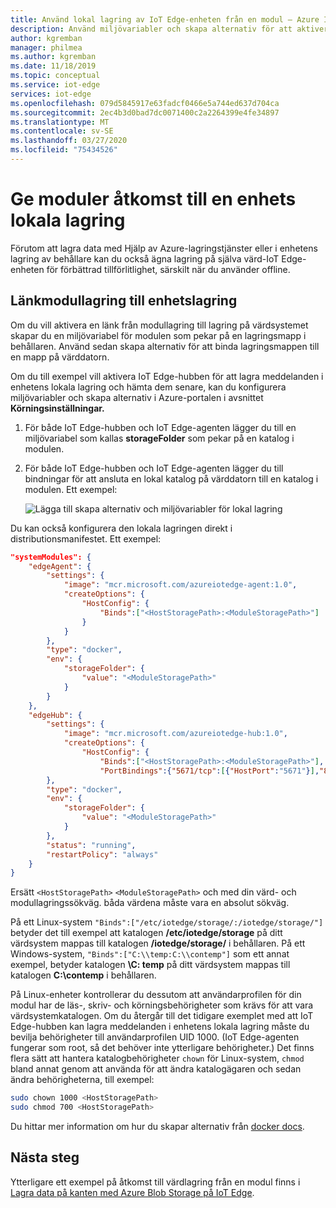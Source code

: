 ```yaml
---
title: Använd lokal lagring av IoT Edge-enheten från en modul – Azure IoT Edge | Microsoft-dokument
description: Använd miljövariabler och skapa alternativ för att aktivera modulåtkomst till lokal lagring av IoT Edge-enheten.
author: kgremban
manager: philmea
ms.author: kgremban
ms.date: 11/18/2019
ms.topic: conceptual
ms.service: iot-edge
services: iot-edge
ms.openlocfilehash: 079d5845917e63fadcf0466e5a744ed637d704ca
ms.sourcegitcommit: 2ec4b3d0bad7dc0071400c2a2264399e4fe34897
ms.translationtype: MT
ms.contentlocale: sv-SE
ms.lasthandoff: 03/27/2020
ms.locfileid: "75434526"
---
```

# <a name="give-modules-access-to-a-devices-local-storage"></a>Ge moduler åtkomst till en enhets lokala lagring

Förutom att lagra data med Hjälp av Azure-lagringstjänster eller i enhetens lagring av behållare kan du också ägna lagring på själva värd-IoT Edge-enheten för förbättrad tillförlitlighet, särskilt när du använder offline.

## <a name="link-module-storage-to-device-storage"></a>Länkmodullagring till enhetslagring

Om du vill aktivera en länk från modullagring till lagring på värdsystemet skapar du en miljövariabel för modulen som pekar på en lagringsmapp i behållaren. Använd sedan skapa alternativ för att binda lagringsmappen till en mapp på värddatorn.

Om du till exempel vill aktivera IoT Edge-hubben för att lagra meddelanden i enhetens lokala lagring och hämta dem senare, kan du konfigurera miljövariabler och skapa alternativ i Azure-portalen i avsnittet **Körningsinställningar.**

1. För både IoT Edge-hubben och IoT Edge-agenten lägger du till en miljövariabel som kallas **storageFolder** som pekar på en katalog i modulen.
1. För både IoT Edge-hubben och IoT Edge-agenten lägger du till bindningar för att ansluta en lokal katalog på värddatorn till en katalog i modulen. Ett exempel:

   ![Lägga till skapa alternativ och miljövariabler för lokal lagring](./media/how-to-access-host-storage-from-module/offline-storage.png)

Du kan också konfigurera den lokala lagringen direkt i distributionsmanifestet. Ett exempel:

```json
"systemModules": {
    "edgeAgent": {
        "settings": {
            "image": "mcr.microsoft.com/azureiotedge-agent:1.0",
            "createOptions": {
                "HostConfig": {
                    "Binds":["<HostStoragePath>:<ModuleStoragePath>"]
                }
            }
        },
        "type": "docker",
        "env": {
            "storageFolder": {
                "value": "<ModuleStoragePath>"
            }
        }
    },
    "edgeHub": {
        "settings": {
            "image": "mcr.microsoft.com/azureiotedge-hub:1.0",
            "createOptions": {
                "HostConfig": {
                    "Binds":["<HostStoragePath>:<ModuleStoragePath>"],
                    "PortBindings":{"5671/tcp":[{"HostPort":"5671"}],"8883/tcp":[{"HostPort":"8883"}],"443/tcp":[{"HostPort":"443"}]}}}
        },
        "type": "docker",
        "env": {
            "storageFolder": {
                "value": "<ModuleStoragePath>"
            }
        },
        "status": "running",
        "restartPolicy": "always"
    }
}
```

Ersätt `<HostStoragePath>` `<ModuleStoragePath>` och med din värd- och modullagringssökväg. båda värdena måste vara en absolut sökväg.

På ett Linux-system `"Binds":["/etc/iotedge/storage/:/iotedge/storage/"]` betyder det till exempel att katalogen **/etc/iotedge/storage** på ditt värdsystem mappas till katalogen **/iotedge/storage/** i behållaren. På ett Windows-system, `"Binds":["C:\\temp:C:\\contemp"]` som ett annat exempel, betyder katalogen **\\C: temp** på ditt värdsystem mappas till katalogen **C:\\contemp** i behållaren.

På Linux-enheter kontrollerar du dessutom att användarprofilen för din modul har de läs-, skriv- och körningsbehörigheter som krävs för att vara värdsystemkatalogen. Om du återgår till det tidigare exemplet med att IoT Edge-hubben kan lagra meddelanden i enhetens lokala lagring måste du bevilja behörigheter till användarprofilen UID 1000. (IoT Edge-agenten fungerar som root, så det behöver inte ytterligare behörigheter.) Det finns flera sätt att hantera katalogbehörigheter `chown` för Linux-system, `chmod` bland annat genom att använda för att ändra katalogägaren och sedan ändra behörigheterna, till exempel:

```bash
sudo chown 1000 <HostStoragePath>
sudo chmod 700 <HostStoragePath>
```

Du hittar mer information om hur du skapar alternativ från [docker docs](https://docs.docker.com/engine/api/v1.32/#operation/ContainerCreate).

## <a name="next-steps"></a>Nästa steg

Ytterligare ett exempel på åtkomst till värdlagring från en modul finns i [Lagra data på kanten med Azure Blob Storage på IoT Edge](how-to-store-data-blob.md).
